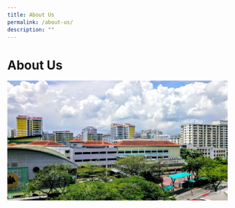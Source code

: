```yaml
---
title: About Us
permalink: /about-us/
description: ""
---
```

# About Us

![](/images/About%20Us/GRPSGoogleView.png)